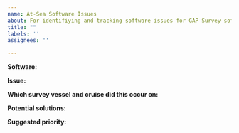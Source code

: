 ```yaml
---
name: At-Sea Software Issues
about: For identifiying and tracking software issues for GAP Survey software (excluding tablets) to be fixed by GAP staff or OFIS
title: ""
labels: ''
assignees: ''

---
```


**Software:** 
<!-- (e.g., METIS, GIDES, Poseidon, Wheelhouse, etc)  -->

**Issue:** 
<!-- (please describe, provide reproducible examples, code, and/or provide screenshots)   -->

**Which survey vessel and cruise did this occur on:**
<!-- (e.g., all snails, walleye pollock   -->
<!-- (e.g., Gulf of Alaska (GOA), Aleutian Islands (AI), BS (Bering Sea))   -->

**Potential solutions:**
<!-- (What is your current workaround for this issue?)   -->

**Suggested priority:** 
<!-- (Is this a wish list item? Or is it critical for future use? Or is this a minor annoyance?)   -->
<!-- (On a scale of 1 to 5, 1 being a minor annoyance and 5 being mission critical)   -->
